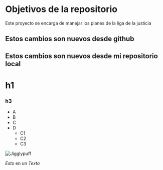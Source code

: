 # Objetivos de la repositorio

Este proyecto se encarga de manejar los planes de la liga de la justicia


## Estos cambios son nuevos desde github
## Estos cambios son nuevos desde mi repositorio local


# h1
### h3

* A
* B
* C
* D
  * C1
  * C2
  * C3
 
![Jigglypuff](https://depor.com/resizer/Bh86-kGWGut3Ygw80yCMjDsxo_I=/580x330/smart/filters:format(jpeg):quality(75)/cloudfront-us-east-1.images.arcpublishing.com/elcomercio/DL2ZWQJBIRH6VO4LGGAOXDKPFA.jpg)


*Esto* en un _Texto_

